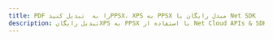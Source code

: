---title: PDF را به  تبدیل کنیدPPSX، XPS به PPSX مبدل رایگان یا Net SDKdescription: تبدیل رایگانXPS به PPSX با استفاده از Net Cloud APIs & SDK همچنین اسناد PDF را در Cloud ایجاد، ویرایش و رندر کنید.---